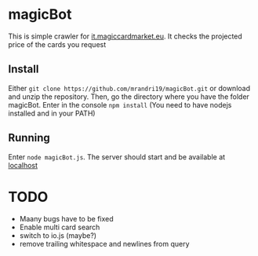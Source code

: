 # magicBot
This is simple crawler for [it.magiccardmarket.eu](it.magiccardmarket.eu).
It checks the projected price of the cards you request
## Install
Either `git clone https://github.com/mrandri19/magicBot.git` or download and unzip
the repository.
Then, go the directory where you have the folder magicBot.
Enter in the console `npm install` (You need to have nodejs installed and in your PATH)
## Running
Enter `node magicBot.js`. The server should start and be available at [localhost](http://localhost:8080)

# TODO
* Maany bugs have to be fixed
* Enable multi card search
* switch to io.js (maybe?)
* remove trailing whitespace and newlines from query
